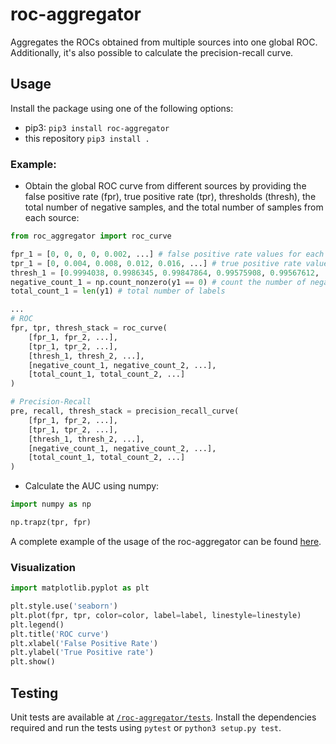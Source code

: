 # roc-aggregator

Aggregates the ROCs obtained from multiple sources into one global ROC.
Additionally, it's also possible to calculate the precision-recall curve.

## Usage

Install the package using one of the following options:

- pip3: `pip3 install roc-aggregator`
- this repository `pip3 install .`

### Example:

- Obtain the global ROC curve from different sources by providing the false positive rate (fpr), true positive rate (tpr), thresholds (thresh), the total number of negative samples, and the total number of samples from each source:

```python
from roc_aggregator import roc_curve

fpr_1 = [0, 0, 0, 0, 0.002, ...] # false positive rate values for each threshold
tpr_1 = [0, 0.004, 0.008, 0.012, 0.016, ...] # true positive rate values for each threshold
thresh_1 = [0.9994038, 0.9986345, 0.99847864, 0.99575908, 0.99567612, ...] # thresholds used
negative_count_1 = np.count_nonzero(y1 == 0) # count the number of negative labels
total_count_1 = len(y1) # total number of labels

...
# ROC
fpr, tpr, thresh_stack = roc_curve(
    [fpr_1, fpr_2, ...],
    [tpr_1, tpr_2, ...],
    [thresh_1, thresh_2, ...],
    [negative_count_1, negative_count_2, ...],
    [total_count_1, total_count_2, ...]
)

# Precision-Recall
pre, recall, thresh_stack = precision_recall_curve(
    [fpr_1, fpr_2, ...],
    [tpr_1, tpr_2, ...],
    [thresh_1, thresh_2, ...],
    [negative_count_1, negative_count_2, ...],
    [total_count_1, total_count_2, ...]
)
```

- Calculate the AUC using numpy:
  
```python
import numpy as np

np.trapz(tpr, fpr)
```

A complete example of the usage of the roc-aggregator can be found [here](./roc_aggregator/examples/example.py).

### Visualization

```python
import matplotlib.pyplot as plt

plt.style.use('seaborn')
plt.plot(fpr, tpr, color=color, label=label, linestyle=linestyle)
plt.legend()
plt.title('ROC curve')
plt.xlabel('False Positive Rate')
plt.ylabel('True Positive rate')
plt.show()
```

## Testing

Unit tests are available at [`/roc-aggregator/tests`](./tests).
Install the dependencies required and run the tests using `pytest` or `python3 setup.py test`.
